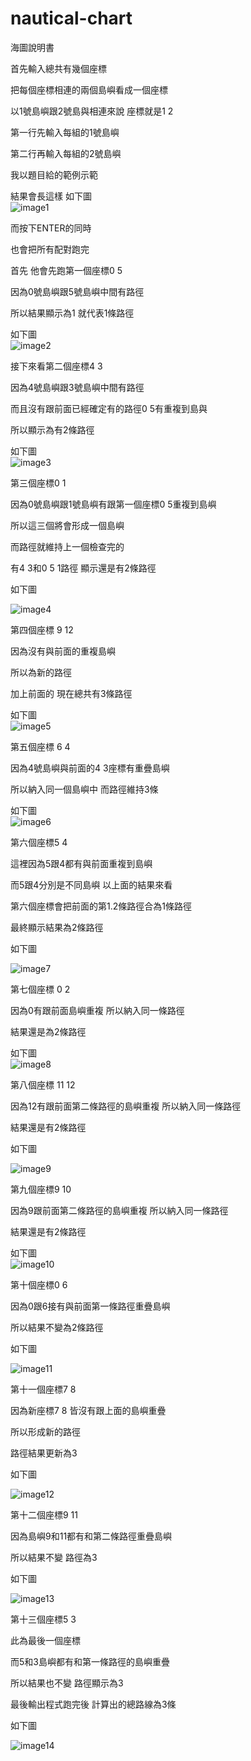 # nautical-chart
海圖說明書

首先輸入總共有幾個座標

把每個座標相連的兩個島嶼看成一個座標

以1號島嶼跟2號島與相連來說 座標就是1 2

第一行先輸入每組的1號島嶼

第二行再輸入每組的2號島嶼

我以題目給的範例示範

結果會長這樣 如下圖  
![image1](https://user-images.githubusercontent.com/19874467/180593976-78fa3107-0ae9-4493-8dea-3e56e8b50b40.png)



而按下ENTER的同時

也會把所有配對跑完

首先 他會先跑第一個座標0 5

因為0號島嶼跟5號島嶼中間有路徑

所以結果顯示為1 就代表1條路徑

如下圖  
![image2](https://user-images.githubusercontent.com/19874467/180593984-b25593f1-0cb6-4418-84bf-8f6f0c581c05.png)



接下來看第二個座標4 3

因為4號島嶼跟3號島嶼中間有路徑

而且沒有跟前面已經確定有的路徑0 5有重複到島與

所以顯示為有2條路徑

如下圖  
![image3](https://user-images.githubusercontent.com/19874467/180593995-2a45560d-f0e7-49f9-a7b3-40c2c6a555e0.png)



第三個座標0 1

因為0號島嶼跟1號島嶼有跟第一個座標0 5重複到島嶼

所以這三個將會形成一個島嶼

而路徑就維持上一個檢查完的

有4 3和0 5 1路徑 顯示還是有2條路徑

如下圖  

![image4](https://user-images.githubusercontent.com/19874467/180594019-d09f3c45-7cad-43d2-ba9e-bad3ae6db4b8.png)


第四個座標 9 12

因為沒有與前面的重複島嶼

所以為新的路徑

加上前面的 現在總共有3條路徑

如下圖  
![image5](https://user-images.githubusercontent.com/19874467/180594038-b595a237-d313-40ac-8c40-9b81e8196583.png)



第五個座標 6 4

因為4號島嶼與前面的4 3座標有重疊島嶼

所以納入同一個島嶼中 而路徑維持3條

如下圖  
![image6](https://user-images.githubusercontent.com/19874467/180594041-9624a984-fe86-4760-95f9-34bbd955e457.png)



第六個座標5 4

這裡因為5跟4都有與前面重複到島嶼

而5跟4分別是不同島嶼 以上面的結果來看

第六個座標會把前面的第1.2條路徑合為1條路徑

最終顯示結果為2條路徑

如下圖  

![image7](https://user-images.githubusercontent.com/19874467/180594045-95e85ca3-d7a0-4f11-8008-2e48260fc744.png)


第七個座標 0 2

因為0有跟前面島嶼重複 所以納入同一條路徑

結果還是為2條路徑

如下圖  
![image8](https://user-images.githubusercontent.com/19874467/180594047-20aa4f74-a50a-4ccf-b47b-aacb44adc5c5.png)



第八個座標 11 12

因為12有跟前面第二條路徑的島嶼重複 所以納入同一條路徑

結果還是有2條路徑

如下圖  

![image9](https://user-images.githubusercontent.com/19874467/180594049-24edbd38-1dd0-46ee-ac57-96300dffbde7.png)


第九個座標9 10

因為9跟前面第二條路徑的島嶼重複 所以納入同一條路徑

結果還是有2條路徑

如下圖  
![image10](https://user-images.githubusercontent.com/19874467/180594053-9bee4588-7c93-41d4-9dc6-e818acad0a28.png)



第十個座標0 6

因為0跟6接有與前面第一條路徑重疊島嶼

所以結果不變為2條路徑

如下圖  

![image11](https://user-images.githubusercontent.com/19874467/180594057-496e3243-1b0a-4b0d-9537-9d41855176d8.png)


第十一個座標7 8

因為新座標7 8 皆沒有跟上面的島嶼重疊

所以形成新的路徑

路徑結果更新為3

如下圖  

![image12](https://user-images.githubusercontent.com/19874467/180594065-ffcbcacb-eebe-40f7-8eb2-ec41d03105a9.png)


第十二個座標9 11

因為島嶼9和11都有和第二條路徑重疊島嶼

所以結果不變 路徑為3

如下圖  

![image13](https://user-images.githubusercontent.com/19874467/180594069-870fbfd7-5b49-4a4c-883b-dfbd3d0eac18.png)


第十三個座標5 3

此為最後一個座標

而5和3島嶼都有和第一條路徑的島嶼重疊

所以結果也不變 路徑顯示為3

最後輸出程式跑完後 計算出的總路線為3條

如下圖  

![image14](https://user-images.githubusercontent.com/19874467/180594071-c195fcc2-f377-491f-88c0-cad11b1e6673.png)



